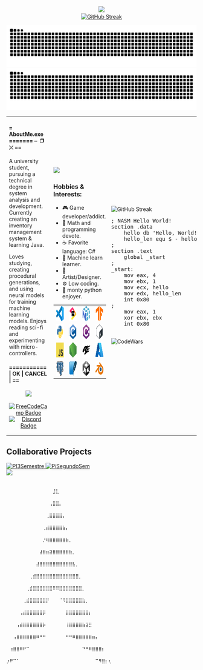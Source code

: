 <div id="header" align="center">
  <img src="https://media.giphy.com/media/UQ1EI1ML2ABQdbebup/giphy.gif" width="100"/>
  
  <div id="status">
    <a href="https://git.io/streak-stats"><img src="https://github-readme-streak-stats.herokuapp.com?user=Gigio42&theme=github-dark&hide_border=true" alt="GitHub Streak" /></a>
  </div>
</div>

<div align="center">
  
  ![github contribution grid snake animation](https://raw.githubusercontent.com/Gigio42/Gigio42/output/github-contribution-grid-snake-dark.svg#gh-dark-mode-only)
  ![github contribution grid snake animation](https://raw.githubusercontent.com/Gigio42/Gigio42/output/github-contribution-grid-snake.svg#gh-light-mode-only)
  
</div>

<table class="highlight tab-size js-file-line-container" >
  <tr>
    <td>
      <h4>= AboutMe.exe ======= ⎯ &nbsp❐ ⤬ ==</h4>
      A university student, pursuing a technical degree in system analysis and development. Currently creating an inventory management system & learning Java. 
      <p>Loves studying, creating procedural generations, and using neural models for training machine learning models. Enjoys reading sci-fi and experimenting with micro-controllers.
      <h4>=========== | OK | CANCEL | ==</h4>
      <div align="center">
        <img src="https://media.giphy.com/media/v1.Y2lkPTc5MGI3NjExYXNxOHB3MDJ4MGlyaHdxbjEycTR5OXE3YW53b29hc2t6OXRrYzJyYiZlcD12MV9pbnRlcm5hbF9naWZfYnlfaWQmY3Q9cw/juua9i2c2fA0AIp2iq/giphy.gif" width="275" />
        <p align="center">
    <a href="https://www.freecodecamp.org/DarkTails">
        <img src="https://img.shields.io/badge/FreeCodeCamp-white?style=for-the-badge&logo=freecodecamp&color=444444" alt="FreeCodeCamp Badge"/>
    </a>
    <a href="https://discord.com/users/540321247427297280">
        <img src="https://img.shields.io/badge/Discord-white?style=for-the-badge&logo=discord&color=222222" alt="Discord Badge" />
    </a>
</p>
      </div>
    </td>
    <td>
      <img src="https://media.giphy.com/media/v1.Y2lkPTc5MGI3NjExZ21lNzFzeDV2c2w0amh0dHVpaHNzM2tuNzdnczI3Z3Qzdm1qOTN0MiZlcD12MV9pbnRlcm5hbF9naWZfYnlfaWQmY3Q9cw/hCC3P7dj3NKSI/giphy.gif" width="275"/>
      <h3>Hobbies & Interests:</h3>
      <ul>
        <li>🎮 Game developer/addict.</li>
        <li>🛐 Math and programming devote.</li>
        <li>☕️ Favorite language: C#</li>
        <li>🧠 Machine learn learner.</li>
        <li>🎨 Artist/Designer.</li>
        <li>⚙️ Low coding.</li>
        <li>🐍 monty python enjoyer.</li>
      </ul>
      <div align="center">
<table>
  <tr>
    <td>
      <img src="https://github.com/devicons/devicon/blob/master/icons/vscode/vscode-original.svg" alt="VisualStudio" width="40" height="40" />
    </td>
    <td>
      <img src="https://github.com/devicons/devicon/blob/master/icons/jetbrains/jetbrains-original.svg" alt="JetBrains" width="40" height="40" />
    </td>
    <td>
      <img src="https://github.com/devicons/devicon/blob/master/icons/numpy/numpy-original.svg" alt="NumPy" width="40" height="40" />
    </td>
    <td>
      <img src="https://github.com/devicons/devicon/blob/master/icons/tensorflow/tensorflow-original.svg" alt="TensorFlow" width="40" height="40" />
    </td>
  </tr>
  <tr>
    <td>
      <img src="https://github.com/devicons/devicon/blob/master/icons/python/python-original.svg" alt="Python" width="40" height="40" />
    </td>
    <td>
      <img src="https://github.com/devicons/devicon/blob/master/icons/c/c-original.svg" alt="C" width="40" height="40" />
    </td>
    <td>
      <img src="https://github.com/devicons/devicon/blob/master/icons/csharp/csharp-original.svg" alt="C#" width="40" height="40" />
    </td>
    <td>
      <img src="https://github.com/devicons/devicon/blob/master/icons/bash/bash-original.svg" alt="Bash" width="40" height="40" />
    </td>
  </tr>
  <tr>
    <td>
      <img src="https://github.com/devicons/devicon/blob/master/icons/javascript/javascript-original.svg" alt="JavaScript" width="40" height="40" />
    </td>
    <td>
      <img src="https://github.com/devicons/devicon/blob/master/icons/nodejs/nodejs-original.svg" alt="Node.js" width="40" height="40" />
    </td>
    <td>
      <img src="https://github.com/devicons/devicon/blob/master/icons/fastify/fastify-original.svg" alt="Fastify" width="40" height="40" />
    </td>
    <td>
      <img src="https://github.com/devicons/devicon/blob/master/icons/azure/azure-original.svg" alt="Azure" width="40" height="40" />
    </td>
  </tr>
  <tr>
    <td>
      <img src="https://github.com/devicons/devicon/blob/master/icons/postgresql/postgresql-original.svg" alt="PostgreSQL" width="40" height="40" />
    </td>
    <td>
      <img src="https://github.com/devicons/devicon/blob/master/icons/sqlite/sqlite-original.svg" alt="SQLite" width="40" height="40" />
    </td>
    <td>
      <img src="https://github.com/devicons/devicon/blob/master/icons/unity/unity-original.svg" alt="Unity" width="40" height="40" />
    </td>
    <td>
      <img src="https://github.com/devicons/devicon/blob/master/icons/blender/blender-original.svg" alt="Blender" width="40" height="40" />
    </td>
  </tr>
</table>
        </td>
        <td>
      </div>
      <img src="https://github-readme-stats.vercel.app/api/top-langs/?username=Gigio42&hide=shaderlab,GLSL,HLSL,Jupyter%20Notebook&langs_count=6&layout=compact&theme=transparent&bg_color=0d1017&title_color=ffffff&border_color=ffffff&hide_border=true" alt="GitHub Streak" />
      <pre>
; NASM Hello World!
section .data
    hello db 'Hello, World!',0xA
    hello_len equ $ - hello   
;
section .text
    global _start      
;
_start:
    mov eax, 4                       
    mov ebx, 1                       
    mov ecx, hello                   
    mov edx, hello_len              
    int 0x80    
;
    mov eax, 1                      
    xor ebx, ebx                    
    int 0x80                        
      </pre>
      <img src="https://www.codewars.com/users/Gigio42/badges/large" alt="CodeWars"/>
    </td>
  </tr>
</table>

## Collaborative Projects

<div>
  <a href="https://github.com/jucalast/PI3Semestre">
    <img src="https://github-readme-stats.vercel.app/api/pin/?username=jucalast&repo=PI3Semestre&theme=dark" alt="PI3Semestre" />
  </a>
  <a href="https://github.com/Gigio42/PiSegundoSem">
    <img src="https://github-readme-stats.vercel.app/api/pin/?username=Gigio42&repo=PiSegundoSem&theme=dark" alt="PiSegundoSem" />
  </a>
</div>

<img src="https://github-readme-activity-graph.vercel.app/graph?username=gigio42&custom_title=Gigio's%20GitHub%20Activity%20Graph&bg_color=0d1017&color=e8edf3&line=28a745&point=34d058&area_color=40c463&title_color=e8edf3&area=true&hide_border=true" />


```
                                          ⠀⠀⠀⠀⠀⠀⠀⠀⠀⠀⠀⠀⠀⠀⣸⣇⠀⠀⠀⠀⠀⠀⠀⠀⠀⠀⠀⠀⠀⠀
                                          ⠀⠀⠀⠀⠀⠀⠀⠀⠀⠀⠀⠀⠀⢠⣿⣿⡄⠀⠀⠀⠀⠀⠀⠀⠀⠀⠀⠀⠀⠀
                                          ⠀⠀⠀⠀⠀⠀⠀⠀⠀⠀⠀⠀⢀⣿⣿⣿⣿⡄⠀⠀⠀⠀⠀⠀⠀⠀⠀⠀⠀⠀
                                          ⠀⠀⠀⠀⠀⠀⠀⠀⠀⠀⠀⢀⣾⣿⣿⣿⣿⣷⡄⠀⠀⠀⠀⠀⠀⠀⠀⠀⠀⠀
                                          ⠀⠀⠀⠀⠀⠀⠀⠀⠀⠀⠀⡘⢿⣿⣿⣿⣿⣿⣷⡀⠀⠀⠀⠀⠀⠀⠀⠀⠀⠀
                                          ⠀⠀⠀⠀⠀⠀⠀⠀⠀⠀⣼⣿⣶⣽⣿⣿⣿⣿⣿⣷⡀⠀⠀⠀⠀⠀⠀⠀⠀⠀
                                          ⠀⠀⠀⠀⠀⠀⠀⠀⠀⣼⣿⣿⣿⣿⣿⣿⣿⣿⣿⣿⣧⡀⠀⠀⠀⠀⠀⠀⠀⠀
                                          ⠀⠀⠀⠀⠀⠀⠀⢀⣾⣿⣿⣿⣿⣿⣿⣿⣿⣿⣿⣿⣿⣿⡀⠀⠀⠀⠀⠀⠀⠀
                                          ⠀⠀⠀⠀⠀⠀⢀⣾⣿⣿⣿⣿⣿⣿⠿⠿⣿⣿⣿⣿⣿⣿⣿⡀⠀⠀⠀⠀⠀⠀
                                          ⠀⠀⠀⠀⠀⢀⣾⣿⣿⣿⣿⣿⡟⠀⠀⠀⠈⠻⣿⣿⣿⣿⣿⣷⡀⠀⠀⠀⠀⠀
                                          ⠀⠀⠀⠀⢠⣾⣿⣿⣿⣿⣿⡿⠀⠀⠀⠀⠀⠀⣿⣿⣿⣿⣿⣿⣿⡆⠀⠀⠀⠀
                                          ⠀⠀⠀⢠⣾⣿⣿⣿⣿⣿⣿⡷⠀⠀⠀⠀⠀⠀⢸⣿⣿⣿⣿⣷⣽⣛⠀⠀⠀⠀
                                          ⠀⠀⢠⣿⣿⣿⣿⣿⣿⠿⠛⠛⠀⠀⠀⠀⠀⠀⠛⠛⠿⣿⣿⣿⣿⣿⣶⡄⠀⠀
                                          ⠀⢰⣿⣿⠿⠟⠉⠀⠀⠀⠀⠀⠀⠀⠀⠀⠀⠀⠀⠀⠀⠀⠀⠙⠛⠿⣿⣿⣿⡆⠀
                                          ⡰⠟⠉⠁⠀⠀⠀⠀⠀⠀⠀⠀⠀⠀⠀⠀⠀⠀⠀⠀⠀⠀⠀⠀⠀⠀⠀⠉⠻⣿⡆⢆⠀⠀⠀⠀⠀⠀⠀⠀⠀⠀⠀⠀⠀⠀⠀⠀⠀⠀⠀⠀⠀⠀⠀
```
